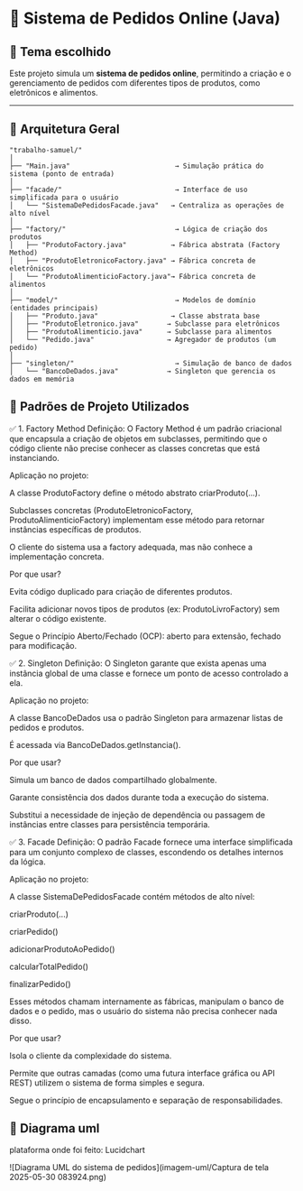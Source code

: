 # 🛒 Sistema de Pedidos Online (Java)

## 📌 Tema escolhido

Este projeto simula um **sistema de pedidos online**, permitindo a criação e o gerenciamento de pedidos com diferentes tipos de produtos, como eletrônicos e alimentos.

---

## 🧱 Arquitetura Geral

```
"trabalho-samuel/"
│
├── "Main.java"                          → Simulação prática do sistema (ponto de entrada)
│
├── "facade/"                            → Interface de uso simplificada para o usuário
│   └── "SistemaDePedidosFacade.java"   → Centraliza as operações de alto nível
│
├── "factory/"                           → Lógica de criação dos produtos
│   ├── "ProdutoFactory.java"           → Fábrica abstrata (Factory Method)
│   ├── "ProdutoEletronicoFactory.java" → Fábrica concreta de eletrônicos
│   └── "ProdutoAlimenticioFactory.java"→ Fábrica concreta de alimentos
│
├── "model/"                             → Modelos de domínio (entidades principais)
│   ├── "Produto.java"                  → Classe abstrata base
│   ├── "ProdutoEletronico.java"       → Subclasse para eletrônicos
│   ├── "ProdutoAlimenticio.java"      → Subclasse para alimentos
│   └── "Pedido.java"                  → Agregador de produtos (um pedido)
│
├── "singleton/"                         → Simulação de banco de dados
│   └── "BancoDeDados.java"            → Singleton que gerencia os dados em memória
```

## 🧩 Padrões de Projeto Utilizados

✅ 1. Factory Method
Definição: O Factory Method é um padrão criacional que encapsula a criação de objetos em subclasses, permitindo que o código cliente não precise conhecer as classes concretas que está instanciando.

Aplicação no projeto:

A classe ProdutoFactory define o método abstrato criarProduto(...).

Subclasses concretas (ProdutoEletronicoFactory, ProdutoAlimenticioFactory) implementam esse método para retornar instâncias específicas de produtos.

O cliente do sistema usa a factory adequada, mas não conhece a implementação concreta.

Por que usar?

Evita código duplicado para criação de diferentes produtos.

Facilita adicionar novos tipos de produtos (ex: ProdutoLivroFactory) sem alterar o código existente.

Segue o Princípio Aberto/Fechado (OCP): aberto para extensão, fechado para modificação.

✅ 2. Singleton
Definição: O Singleton garante que exista apenas uma instância global de uma classe e fornece um ponto de acesso controlado a ela.

Aplicação no projeto:

A classe BancoDeDados usa o padrão Singleton para armazenar listas de pedidos e produtos.

É acessada via BancoDeDados.getInstancia().

Por que usar?

Simula um banco de dados compartilhado globalmente.

Garante consistência dos dados durante toda a execução do sistema.

Substitui a necessidade de injeção de dependência ou passagem de instâncias entre classes para persistência temporária.

✅ 3. Facade
Definição: O padrão Facade fornece uma interface simplificada para um conjunto complexo de classes, escondendo os detalhes internos da lógica.

Aplicação no projeto:

A classe SistemaDePedidosFacade contém métodos de alto nível:

criarProduto(...)

criarPedido()

adicionarProdutoAoPedido()

calcularTotalPedido()

finalizarPedido()

Esses métodos chamam internamente as fábricas, manipulam o banco de dados e o pedido, mas o usuário do sistema não precisa conhecer nada disso.

Por que usar?

Isola o cliente da complexidade do sistema.

Permite que outras camadas (como uma futura interface gráfica ou API REST) utilizem o sistema de forma simples e segura.

Segue o princípio de encapsulamento e separação de responsabilidades.

## 🧩 Diagrama uml
plataforma onde foi feito: Lucidchart

![Diagrama UML do sistema de pedidos](imagem-uml/Captura de tela 2025-05-30 083924.png)

